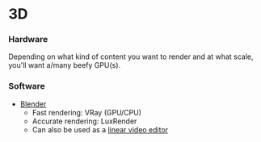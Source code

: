 # 3D

### Hardware

Depending on what kind of content you want to render and at what scale, you'll want a/many beefy GPU(s).

### Software

- [Blender](https://github.com/blender/blender)
  - Fast rendering: VRay (GPU/CPU)
  - Accurate rendering: LuxRender
  - Can also be used as a [linear video editor](Film_and_Television.md#Editing)
